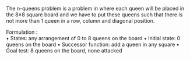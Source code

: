 

The n-queens problem is a problem in where each queen will be placed in the 8×8 square board and we have to put these queens such that there is not more than 1 queen in a row, column and diagonal position.

Formulation :    
• States: any arrangement  of	0 to 8 queens on the  board
• Initial state: 0 queens on  the	board
• Successor function: add  a queen in any square 
• Goal test: 8 queens on  the board, none attacked
